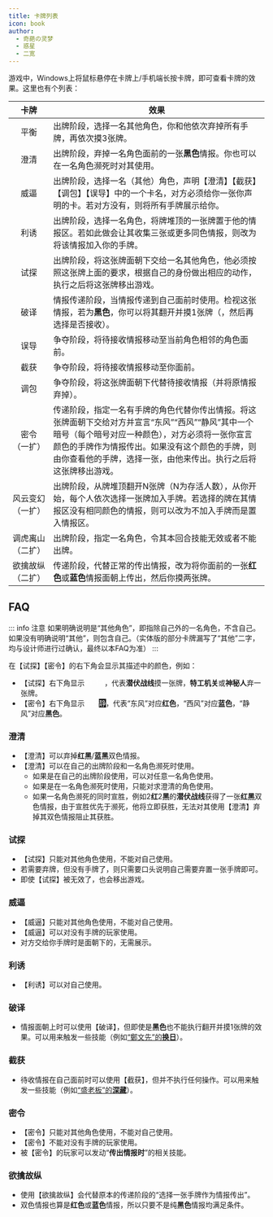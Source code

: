 ```yaml
---
title: 卡牌列表
icon: book
author:
  - 奇葩の灵梦
  - 惑星
  - 二宽
---
```


游戏中，Windows上将鼠标悬停在卡牌上/手机端长按卡牌，即可查看卡牌的效果。这里也有个列表：

|                         卡牌                         | 效果                                                                                                                                       |
|:--------------------------------------------------:|------------------------------------------------------------------------------------------------------------------------------------------|
|                         平衡                         | 出牌阶段，选择一名其他角色，你和他依次弃掉所有手牌，再依次摸3张牌。                                                                                                       |
|                         澄清                         | 出牌阶段，弃掉一名角色面前的一张**黑色**情报。你也可以在一名角色濒死时对其使用。                                                                                               |
|                         威逼                         | 出牌阶段，选择一名（其他）角色，声明【澄清】【截获】【调包】【误导】中的一个卡名，对方必须给你一张你声明的卡。若对方没有，则将所有手牌展示给你。                                                                 |
|                         利诱                         | 出牌阶段，选择一名角色，将牌堆顶的一张牌置于他的情报区。若如此做会让其收集三张或更多同色情报，则改为将该情报加入你的手牌。                                                                            |
|                         试探                         | 出牌阶段，将这张牌面朝下交给一名其他角色，他必须按照这张牌上面的要求，根据自己的身份做出相应的动作，执行之后将这张牌移出游戏。                                                                          |
|                         破译                         | 情报传递阶段，当情报传递到自己面前时使用。检视这张情报，若为**黑色**，你可以将其翻开并摸1张牌（，然后再选择是否接收）。                                                                           |
|                         误导                         | 争夺阶段，将待接收情报移动至当前角色相邻的角色面前。                                                                                                               |
|                         截获                         | 争夺阶段，将待接收情报移动至你面前。                                                                                                                       |
|                         调包                         | 争夺阶段，将这张牌面朝下代替待接收情报（并将原情报弃掉）。                                                                                                            |
|                    密令<br/>（一扩）                     | 传递阶段，指定一名有手牌的角色代替你传出情报。将这张牌面朝下交给对方并宣言“东风”“西风”“静风”其中一个暗号（每个暗号对应一种颜色），对方必须将一张你宣言颜色的手牌作为情报传出。如果没有这个颜色的手牌，则由你查看他的手牌，选择一张，由他来传出。执行之后将这张牌移出游戏。 |
|                   风云变幻<br/>（一扩）                    | 出牌阶段，从牌堆顶翻开N张牌（N为存活人数），从你开始，每个人依次选择一张牌加入手牌。若选择的牌在其情报区没有相同颜色的情报，则可以改为不加入手牌而是置入情报区。                                                        |
|                   调虎离山<br/>（二扩）                    | 出牌阶段，指定一名角色，令其本回合技能无效或者不能出牌。                                                                                                             |
| <div style="width:max-content">欲擒故纵<br/>（二扩）</div> | 传递阶段，代替正常的传出情报，改为将你面前的一张**红色**或**蓝色**情报面朝上传出，然后你摸两张牌。                                                                                    |

## FAQ

::: info 注意
如果明确说明是“其他角色”，即指除自己外的一名角色，不含自己。如果没有明确说明“其他”，则包含自己。（实体版的部分卡牌漏写了“其他”二字，均与设计师进行过确认，最终以本FAQ为准）
:::

在【试探】【密令】的右下角会显示其描述中的颜色，例如：

- 【试探】右下角显示<span style="color:white; background-color:var(--red-color);">+1</span><span style="color:white; background-color:var(--blue-color);">-1</span><span style="color:white; background-color:var(--green-color);">-1</span>，代表**潜伏战线**摸一张牌，**特工机关**或**神秘人**弃一张牌。
- 【密令】右下角显示<span style="color:white; background-color:var(--red-color);">东</span><span style="color:white; background-color:var(--blue-color);">西</span><span style="color:white; background-color:black;">静</span>，代表“东风”对应**红色**，“西风”对应**蓝色**，“静风”对应**黑色**。

### 澄清

- 【澄清】可以弃掉**红**&zwnj;**黑**/**蓝**&zwnj;**黑**双色情报。
- 【澄清】可以在自己的出牌阶段和一名角色濒死时使用。
  - 如果是在自己的出牌阶段使用，可以对任意一名角色使用。
  - 如果是在一名角色濒死时使用，只能对求澄清的角色使用。
  - 如果一名角色濒死的同时宣胜，例如2**红**2**黑**的**潜伏战线**获得了一张**红**&zwnj;**黑**双色情报，由于宣胜优先于濒死，他将立即获胜，无法对其使用【澄清】弃掉其双色情报阻止其获胜。

### 试探

- 【试探】只能对其他角色使用，不能对自己使用。
- 若需要弃牌，但没有手牌了，则只需要口头说明自己需要弃置一张手牌即可。
- 即使【试探】被无效了，也会移出游戏。

### 威逼

- 【威逼】只能对其他角色使用，不能对自己使用。
- 【威逼】可以对没有手牌的玩家使用。
- 对方交给你手牌时是面朝下的，无需展示。

### 利诱

- 【利诱】可以对自己使用。

### 破译

- 情报面朝上时可以使用【破译】，但即使是**黑色**也不能执行翻开并摸1张牌的效果。可以用来触发一些技能（例如[“鄭文先”的**换日**](../skills/base.md#z-鄭文先-日伪报社主编)）。

### 截获

- 待收情报在自己面前时可以使用【截获】，但并不执行任何操作。可以用来触发一些技能（例如[“盛老板”的**深藏**](../skills/extend1.md#s-盛老板-富商)）。

### 密令

- 【密令】只能对其他角色使用，不能对自己使用。
- 【密令】不能对没有手牌的玩家使用。
- 被【密令】的玩家可以发动“**传出情报时**”的相关技能。

### 欲擒故纵

- 使用【欲擒故纵】会代替原本的传递阶段的“选择一张手牌作为情报传出”。
- 双色情报也算是**红色**或**蓝色**情报，所以只要不是纯**黑色**情报均满足条件。
